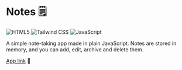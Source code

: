 # Notes 🗒

![HTML5](https://img.shields.io/badge/HTML5-E34F26?logo=html5&logoColor=white)
![Tailwind CSS](https://img.shields.io/badge/Tailwind_CSS-171E2D?logo=tailwindcss&logoColor=06B6D4)
![JavaScript](https://img.shields.io/badge/JavaScript-F7DF1E?logo=javascript&logoColor=black)

A simple note-taking app made in plain JavaScript.
Notes are stored in memory, and you can add, edit, archive and delete them.

[App link](https://sashua.github.io/radency-notes/) 🚀
